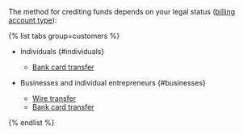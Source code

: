The method for crediting funds depends on your legal status ([billing account type](../concepts/billing-account.md#ba-types)):

{% list tabs group=customers %}

- Individuals {#individuals}

  - [Bank card transfer](../payment/payment-methods-individual.md)


- Businesses and individual entrepreneurs {#businesses}

  - [Wire transfer](../payment/payment-methods-business.md)
  - [Bank card transfer](../payment/payment-methods-card-business.md)


{% endlist %}

